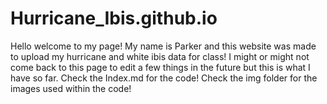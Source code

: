 # Hurricane_Ibis.github.io
Hello welcome to my page!
My name is Parker and this website was made to upload my hurricane and white ibis data for class!
I might or might not come back to this page to edit a few things in the future but this is what I have so far.
Check the Index.md for the code! Check the img folder for the images used within the code!
